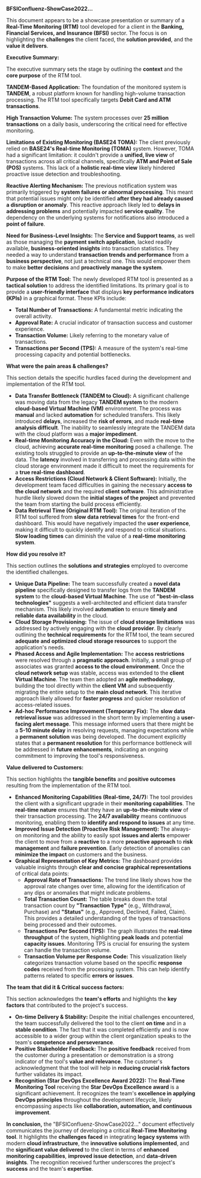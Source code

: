 **BFSIConfluenz-ShowCase2022...**

This document appears to be a showcase presentation or summary of a **Real-Time Monitoring (RTM)** tool developed for a client in the **Banking, Financial Services, and Insurance (BFSI)** sector. The focus is on highlighting the **challenges** the client faced, the **solution provided**, and the **value it delivers**.

**Executive Summary:**

The executive summary sets the stage by outlining the **context** and the **core purpose** of the RTM tool.

**TANDEM-Based Application:** The foundation of the monitored system is **TANDEM**, a robust platform known for handling high-volume transaction processing. The RTM tool specifically targets **Debit Card and ATM transactions**.

**High Transaction Volume:** The system processes over **25 million transactions** on a daily basis, underscoring the critical need for effective monitoring.

**Limitations of Existing Monitoring (BASE24 TOMA):** The client previously relied on **BASE24's Real-time Monitoring (TOMA)** system. However, TOMA had a significant limitation: it couldn't provide a **unified, live view** of transactions across all critical channels, specifically **ATM and Point of Sale (POS)** systems. This lack of a **holistic real-time view** likely hindered proactive issue detection and troubleshooting.

**Reactive Alerting Mechanism:** The previous notification system was primarily triggered by **system failures or abnormal processing**. This meant that potential issues might only be identified **after they had already caused a disruption or anomaly**. This reactive approach likely led to **delays in addressing problems** and potentially impacted **service quality**. The dependency on the underlying systems for notifications also introduced a **point of failure**.

**Need for Business-Level Insights:** The **Service and Support teams**, as well as those managing the **payment switch application**, lacked readily available, **business-oriented insights** into transaction statistics. They needed a way to understand **transaction trends and performance** from a **business perspective**, not just a technical one. This would empower them to make **better decisions** and **proactively manage the system**.

**Purpose of the RTM Tool:** The newly developed RTM tool is presented as a **tactical solution** to address the identified limitations. Its primary goal is to provide a **user-friendly interface** that displays **key performance indicators (KPIs)** in a graphical format. These KPIs include:
- **Total Number of Transactions:** A fundamental metric indicating the overall activity.
- **Approval Rate:** A crucial indicator of transaction success and customer experience.
- **Transaction Volume:** Likely referring to the monetary value of transactions.
- **Transactions per Second (TPS):** A measure of the system's real-time processing capacity and potential bottlenecks.

**What were the pain areas & challenges?**

This section details the specific hurdles faced during the development and implementation of the RTM tool.

- **Data Transfer Bottleneck (TANDEM to Cloud):** A significant challenge was moving data from the legacy **TANDEM system** to the modern **cloud-based Virtual Machine (VM)** environment. The process was **manual** and lacked **automation** for scheduled transfers. This likely introduced **delays**, increased the **risk of errors**, and made **real-time analysis difficult**. The inability to seamlessly integrate the TANDEM data with the cloud platform was a **major impediment**.
- **Real-time Monitoring Accuracy in the Cloud:** Even with the move to the cloud, achieving **accurate real-time monitoring** posed a challenge. The existing tools struggled to provide an **up-to-the-minute view** of the data. The **latency** involved in transferring and processing data within the cloud storage environment made it difficult to meet the requirements for a **true real-time dashboard**.
- **Access Restrictions (Cloud Network & Client Software):** Initially, the development team faced difficulties in gaining the necessary **access to the cloud network** and the required **client software**. This administrative hurdle likely slowed down the **initial stages of the project** and prevented the team from starting the build process efficiently.
- **Data Retrieval Time (Original RTM Tool):** The original iteration of the RTM tool suffered from **slow data retrieval times** for the front-end dashboard. This would have negatively impacted the **user experience**, making it difficult to quickly identify and respond to critical situations. **Slow loading times** can diminish the value of a **real-time monitoring system**.

**How did you resolve it?**

This section outlines the **solutions and strategies** employed to overcome the identified challenges.

- **Unique Data Pipeline:** The team successfully created a **novel data pipeline** specifically designed to transfer logs from the **TANDEM system** to the **cloud-based Virtual Machine**. The use of **"best-in-class technologies"** suggests a well-architected and efficient data transfer mechanism. This likely involved **automation** to ensure **timely and reliable data availability** in the cloud.
- **Cloud Storage Provisioning:** The issue of **cloud storage limitations** was addressed by actively engaging with the **cloud provider**. By clearly outlining the **technical requirements** for the RTM tool, the team secured **adequate and optimized cloud storage resources** to support the application's needs.
- **Phased Access and Agile Implementation:** The **access restrictions** were resolved through a **pragmatic approach**. Initially, a small group of associates was granted **access to the cloud environment**. Once the **cloud network setup** was stable, access was extended to the **client Virtual Machine**. The team then adopted an **agile methodology**, building the tool directly within the **client VM** and subsequently migrating the entire setup to the **main cloud network**. This iterative approach likely allowed for **faster progress** and quicker resolution of access-related issues.
- **Ad-hoc Performance Improvement (Temporary Fix):** The **slow data retrieval issue** was addressed in the short term by implementing a **user-facing alert message**. This message informed users that there might be a **5-10 minute delay** in resolving requests, managing expectations while a **permanent solution** was being developed. The document explicitly states that a **permanent resolution** for this performance bottleneck will be addressed in **future enhancements**, indicating an ongoing commitment to improving the tool's responsiveness.

**Value delivered to Customers:**

This section highlights the **tangible benefits** and **positive outcomes** resulting from the implementation of the RTM tool.

- **Enhanced Monitoring Capabilities (Real-time, 24/7):** The tool provides the client with a significant upgrade in their **monitoring capabilities**. The **real-time nature** ensures that they have an **up-to-the-minute view** of their transaction processing. The **24/7 availability** means continuous monitoring, enabling them to **identify and respond to issues** at any time.
- **Improved Issue Detection (Proactive Risk Management):** The always-on monitoring and the ability to easily spot **issues and alerts** empower the client to move from a **reactive** to a more **proactive approach** to **risk management** and **failure prevention**. Early detection of anomalies can **minimize the impact** on customers and the business.
- **Graphical Representation of Key Metrics:** The dashboard provides valuable insights through **clear and concise graphical representations** of critical data points:
  - **Approval Rate of Transactions:** The trend line likely shows how the approval rate changes over time, allowing for the identification of any dips or anomalies that might indicate problems.
  - **Total Transaction Count:** The table breaks down the total transaction count by **"Transaction Type"** (e.g., Withdrawal, Purchase) and **"Status"** (e.g., Approved, Declined, Failed, Claim). This provides a detailed understanding of the types of transactions being processed and their outcomes.
  - **Transactions Per Second (TPS):** The graph illustrates the **real-time throughput** of the system, highlighting **peak loads** and potential **capacity issues**. Monitoring TPS is crucial for ensuring the system can handle the transaction volume.
  - **Transaction Volume per Response Code:** This visualization likely categorizes transaction volume based on the specific **response codes** received from the processing system. This can help identify patterns related to specific **errors or issues**.

**The team that did it & Critical success factors:**

This section acknowledges the **team's efforts** and highlights the **key factors** that contributed to the project's success.

- **On-time Delivery & Stability:** Despite the initial challenges encountered, the team successfully delivered the tool to the client **on time** and in a **stable condition**. The fact that it was completed efficiently and is now accessible to a wider group within the client organization speaks to the team's **competence and perseverance**.
- **Positive Stakeholder Feedback:** The **positive feedback** received from the customer during a presentation or demonstration is a strong indicator of the tool's **value and relevance**. The customer's acknowledgment that the tool will help in **reducing crucial risk factors** further validates its impact.
- **Recognition (Star DevOps Excellence Award 2022):** The **Real-Time Monitoring Tool** receiving the **Star DevOps Excellence award** is a significant achievement. It recognizes the team's **excellence in applying DevOps principles** throughout the development lifecycle, likely encompassing aspects like **collaboration, automation, and continuous improvement**.

**In conclusion,** the "BFSIConfluenz-ShowCase2022..." document effectively communicates the journey of developing a critical **Real-Time Monitoring tool**. It highlights the **challenges faced** in integrating **legacy systems** with modern **cloud infrastructure**, the **innovative solutions implemented**, and the **significant value delivered** to the client in terms of **enhanced monitoring capabilities**, **improved issue detection**, and **data-driven insights**. The recognition received further underscores the project's **success** and the team's **expertise**.
